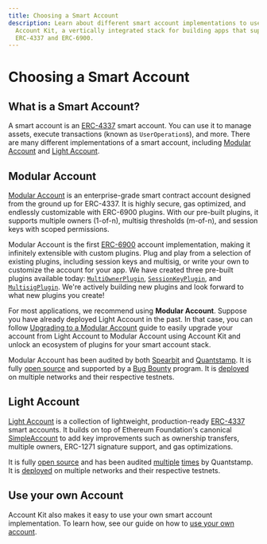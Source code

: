 ```yaml
---
title: Choosing a Smart Account
description: Learn about different smart account implementations to use with
  Account Kit, a vertically integrated stack for building apps that support
  ERC-4337 and ERC-6900.
---
```



# Choosing a Smart Account

## What is a Smart Account?

A smart account is an [ERC-4337](https://eips.ethereum.org/EIPS/eip-4337) smart account. You can use it to manage assets, execute transactions (known as `UserOperation`s), and more. There are many different implementations of a smart account, including [Modular Account](/smart-accounts/modular-account/) and [Light Account](/smart-accounts/light-account/).

## Modular Account

[Modular Account](/smart-accounts/modular-account/) is an enterprise-grade smart contract account designed from the ground up for ERC-4337. It is highly secure, gas optimized, and endlessly customizable with ERC-6900 plugins. With our pre-built plugins, it supports multiple owners (1-of-n), multisig thresholds (m-of-n), and session keys with scoped permissions.

Modular Account is the first [ERC-6900](https://eips.ethereum.org/EIPS/eip-6900) account implementation, making it infinitely extensible with custom plugins. Plug and play from a selection of existing plugins, including session keys and multisig, or write your own to customize the account for your app. We have created three pre-built plugins available today: [`MultiOwnerPlugin`](/using-smart-accounts/transfer-ownership/modular-account), [`SessionKeyPlugin`](/using-smart-accounts/session-keys/), and [`MultisigPlugin`](/smart-accounts/modular-account/multisig-plugin/). We're actively building new plugins and look forward to what new plugins you create!

For most applications, we recommend using **Modular Account**. Suppose you have already deployed Light Account in the past. In that case, you can follow [Upgrading to a Modular Account](/smart-accounts/modular-account/upgrade-la-to-ma) guide to easily upgrade your account from Light Account to Modular Account using Account Kit and unlock an ecosystem of plugins for your smart account stack.

Modular Account has been audited by both [Spearbit](https://github.com/alchemyplatform/modular-account/blob/develop/audits/2024-01-31_spearbit_0e3fd1e.pdf) and [Quantstamp](https://github.com/alchemyplatform/modular-account/blob/develop/audits/2024-02-19_quantstamp_0e3fd1e.pdf). It is fully [open source](https://github.com/alchemyplatform/modular-account) and supported by a [Bug Bounty](https://hackerone.com/alchemyplatform) program. It is [deployed](/smart-accounts/modular-account/deployments) on multiple networks and their respective testnets.

## Light Account

[Light Account](/smart-accounts/light-account/) is a collection of lightweight, production-ready [ERC-4337](https://eips.ethereum.org/EIPS/eip-4337) smart accounts. It builds on top of Ethereum Foundation's canonical [SimpleAccount](https://github.com/eth-infinitism/account-abstraction/blob/develop/contracts/samples/SimpleAccount.sol) to add key improvements such as ownership transfers, multiple owners, ERC-1271 signature support, and gas optimizations.

It is fully [open source](https://github.com/alchemyplatform/light-account) and has been audited [multiple](https://github.com/alchemyplatform/light-account/blob/develop/audits/2024-01-09_quantstamp_aa8196b.pdf) [times](https://github.com/alchemyplatform/light-account/blob/develop/audits/2024-04-26_quantstamp_93f46a2.pdf) by Quantstamp. It is [deployed](/smart-accounts/light-account/deployments) on multiple networks and their respective testnets.

## Use your own Account

Account Kit also makes it easy to use your own smart account implementation. To learn how, see our guide on how to [use your own account](/smart-accounts/custom/using-your-own).
